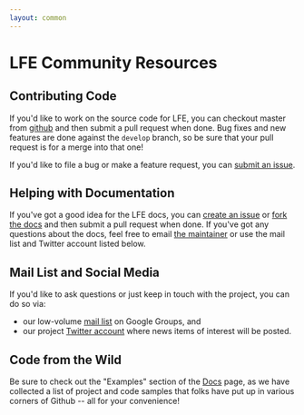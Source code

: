```yaml
---
layout: common
---
```


# LFE Community Resources

## Contributing Code

If you'd like to work on the source code for LFE, you can checkout master from
<a href="https://github.com/rvirding/lfe">github</a> and then submit a pull
request when done. Bug fixes and new features are done against the
```develop``` branch, so be sure that your pull request is for a merge into
that one!

If you'd like to file a bug or make a feature request, you can
<a href="https://github.com/rvirding/lfe/issues">submit an issue</a>.

## Helping with Documentation

If you've got a good idea for the LFE docs, you can <a
href="https://github.com/lfe/lfe.github.com/issues">create an issue</a> or
<a href="https://github.com/lfe/lfe.github.com">fork the docs</a> and then
submit a pull request when done. If you've got any questions about the docs,
feel free to email <a href="mailto:oubiwann@cogitat.io">the maintainer</a> or
use the mail list and Twitter account listed below.

## Mail List and Social Media

If you'd like to ask questions or just keep in touch with the project, you can
do so via:

* our low-volume
  <a href="http://groups.google.com/group/lisp-flavoured-erlang">mail list</a>
  on Google Groups, and
* our project <a href="https://twitter.com/ErlangLisp">Twitter account</a>
  where news items of interest will be posted.

## Code from the Wild

Be sure to check out the "Examples" section of the
<a href="/docs.html">Docs</a> page, as we have collected a list of project and
code samples that folks have put up in various corners of Github -- all for
your convenience!
